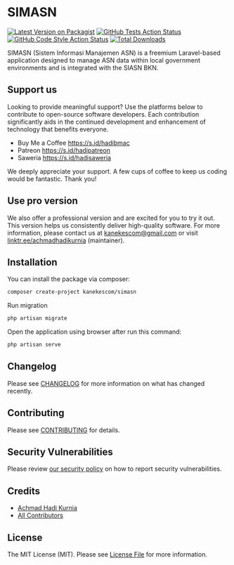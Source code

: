 # SIMASN

[![Latest Version on Packagist](https://img.shields.io/packagist/v/kanekescom/simasn.svg?style=flat-square)](https://packagist.org/packages/kanekescom/simasn)
[![GitHub Tests Action Status](https://img.shields.io/github/actions/workflow/status/kanekescom/simasn/run-tests.yml?branch=main&label=tests&style=flat-square)](https://github.com/kanekescom/simasn/actions?query=workflow%3Arun-tests+branch%3Amain)
[![GitHub Code Style Action Status](https://img.shields.io/github/actions/workflow/status/kanekescom/simasn/fix-php-code-style-issues.yml?branch=main&label=code%20style&style=flat-square)](https://github.com/kanekescom/simasn/actions?query=workflow%3A"Fix+PHP+code+style+issues"+branch%3Amain)
[![Total Downloads](https://img.shields.io/packagist/dt/kanekescom/simasn.svg?style=flat-square)](https://packagist.org/packages/kanekescom/simasn)

SIMASN (Sistem Informasi Manajemen ASN) is a freemium Laravel-based application designed to manage ASN data within local government environments and is integrated with the SIASN BKN.

## Support us

Looking to provide meaningful support? Use the platforms below to contribute to open-source software developers. Each contribution significantly aids in the continued development and enhancement of technology that benefits everyone.

- Buy Me a Coffee https://s.id/hadibmac
- Patreon https://s.id/hadipatreon
- Saweria https://s.id/hadisaweria

We deeply appreciate your support. A few cups of coffee to keep us coding would be fantastic. Thank you!

## Use pro version

We also offer a professional version and are excited for you to try it out. This version helps us consistently deliver high-quality software. For more information, please contact us at kanekescom@gmail.com or visit [linktr.ee/achmadhadikurnia](https://linktr.ee/achmadhadikurnia) (maintainer).

## Installation

You can install the package via composer:

```bash
composer create-project kanekescom/simasn
```

Run migration

```bash
php artisan migrate
```

Open the application using browser after run this command:

```bash
php artisan serve
```

## Changelog

Please see [CHANGELOG](CHANGELOG.md) for more information on what has changed recently.

## Contributing

Please see [CONTRIBUTING](CONTRIBUTING.md) for details.

## Security Vulnerabilities

Please review [our security policy](../../security/policy) on how to report security vulnerabilities.

## Credits

- [Achmad Hadi Kurnia](https://github.com/kanekescom)
- [All Contributors](../../contributors)

## License

The MIT License (MIT). Please see [License File](LICENSE.md) for more information.
